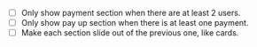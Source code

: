- [ ] Only show payment section when there are at least 2 users.
- [ ] Only show pay up section when there is at least one payment.
- [ ] Make each section slide out of the previous one, like cards.